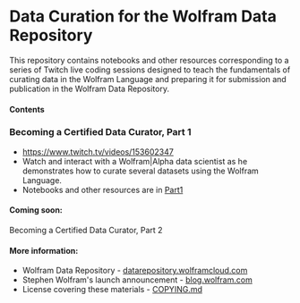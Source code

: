 # Data Curation for the Wolfram Data Repository

This repository contains notebooks and other resources corresponding to a series of Twitch live coding sessions designed to teach the fundamentals of curating data in the Wolfram Language and preparing it for submission and publication in the Wolfram Data Repository.

#### Contents
### Becoming a Certified Data Curator, Part 1  
* https://www.twitch.tv/videos/153602347 
* Watch and interact with a Wolfram|Alpha data scientist as he demonstrates how to curate several datasets using the Wolfram Language.  
* Notebooks and other resources are in [Part1](Part1)

#### Coming soon:
Becoming a Certified Data Curator, Part 2

#### More information:
* Wolfram Data Repository - [datarepository.wolframcloud.com](http://datarepository.wolframcloud.com/)
* Stephen Wolfram's launch announcement - [blog.wolfram.com](http://blog.wolfram.com/2017/04/20/launching-the-wolfram-data-repository-data-publishing-that-really-works/)
* License covering these materials - [COPYING.md](COPYING.md)
